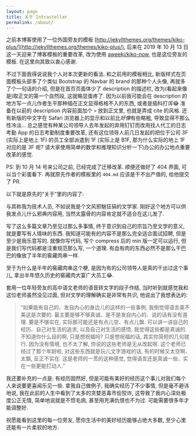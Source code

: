 ```yaml
---
layout: page
title: 关于 Intrastellar
permalink: /about/
---
```


之前本博客使用了一位外国旁友的模板 [http://jekyllthemes.org/themes/kiko-plus/](http://jekyllthemes.org/themes/kiko-plus/), 后来在 2019 年 10 月 13 日这一天迎来了博客模板的重要改革, 改为使用 [aweekj/kiko-now](https://github.com/aweekj/kiko-now), 也是这位旁友的模板. 在这里向其致以衷心感谢.

不过下面我得说说我个人对本次更新的看法. 和之前用的模板相比, 新版样式在页面模板头部多了个类似 Bootstrap 的 Navbar 的 brand 的那种个人头像, 再就多了个一句话的介绍, 但是在首页页面体少了 description 的描述栏, 改为(看起来像是)取正文的第一个自然段, 这就略显蛋疼了. 因为以前我可能会在 description 的地方写一点儿作者生平那种插在正文显得格格不入的东西, 或者是插科打诨😂 准备在以前的 description 内容前面加个 `>` 放到正文里, 也就是弄成 cite 的风格. 还有新版的中文字在 Safari 浏览器上的显示和以前比*好像*有些略粗, 导致显得不那么性冷淡... 总之感觉有种某公司领导人去年发起的弃用钉钉而改用找人代工的日志考勤 App 的日志考勤制度重要改革, 还有这位领导人前几日发起的把位于公司 3F (实际上是地上 1F) 的员工全部派遣到 1F (实际上是 B1F, 那为什么实际的地上 1F 对应的是 3F 呢? 请大家使用简单的数学和推理知识分析一下)办公的办公地点重要改革的感觉. 

PS: 到 10 月 14 号来公司之前, 已经完成了迁移改革. 顺便还做好了 404 界面, 可以当个彩蛋看下. 再就原先作者的模板里的 `404.md` 应该是干不出产值的, 给他提交了 PR.

以下就是原先的“关于”里的内容了:

与其称我为技术人员, 不如说我是个文风邪魅狂狷的文学家. 刚好这个地方可以供我发点儿什么邪典内容用, 当然太露骨的内容肯定就不适合在这儿发了. 

写了这么多篇文章乃至见过那么多事情, 终于意识到自己的宗旨乃至文学的意义, 就是要写有人情味的东西. 我知道可能有的内容不是那么完全适合面试招聘, 但是至少是我乐意写的. 就像你写代码, 写个 compress 后的 min 版一定可以运行, 但是我们写代码都是注重规范那么写, 一个道理. 有血有肉的东西必然不是那么干巴巴的像放了半年的窖藏肉串一样.

至于为什么是半年的窖藏肉串这个梗, 是因为有的公司领导人是真的干出过这个事儿, 拿出半年悠久历史的窖藏肉大宴广大员工😂.

套用一位年轻旁友的高中语文老师的语音转文字的段子作结, 当时听到就感觉我和这位老师虽然没见过面, 但对文学的理解确实是非常有共识, 他说出了我想表达的:

> “如果能有自己的、发自内心的身边儿的这样的一些事例, 我倒觉得语言美不美这是次要的. 最主要是够不够真诚、是不是发自内心的、说的话有没有道理. 要是不够实在, 实际那可能还是有点儿空、有点儿飘. 可以讲一讲自己的经历、自己对生活的追求, 以及自己对生活的感悟, 我觉得这些都是真诚的. 不知道你什么目的啊, 只是想祝福吗? 只是想祝福的话, 其实你简短的几句就行. 因为没有情境, 也不太了解, 你说的这些老师是无从改起呀. 这个老师已经过了那个年龄啦, 对这些东西就是玩儿文字游戏的话, 有的时候又太空啊、太飘, 反正不实在. 这是老师的一贯的这种感觉, 觉得语言还是真诚一些、实在一些更能打动人.”


我还要补充的一点是: 有经历固然好, 但是可能有美好的经历这个事儿对我们每个人来说要更喜闻乐见一些. 拿我自己做例子, 我确实经历了不少事情, 但是毫不避讳地说, 我在此前的人生中看到了太多的贪婪恶毒市侩狡诈, 这导致了我内心深处极度公正无情, 简单地说就是不惯毛病, 甚至用充满仇恨也不为过. 可能需要很多年才能调整好.

祝愿能看到这里的每一位旁友, 愿你生活中的美好经历能够占绝大多数, 至少心里还能有一片柔软的地方.